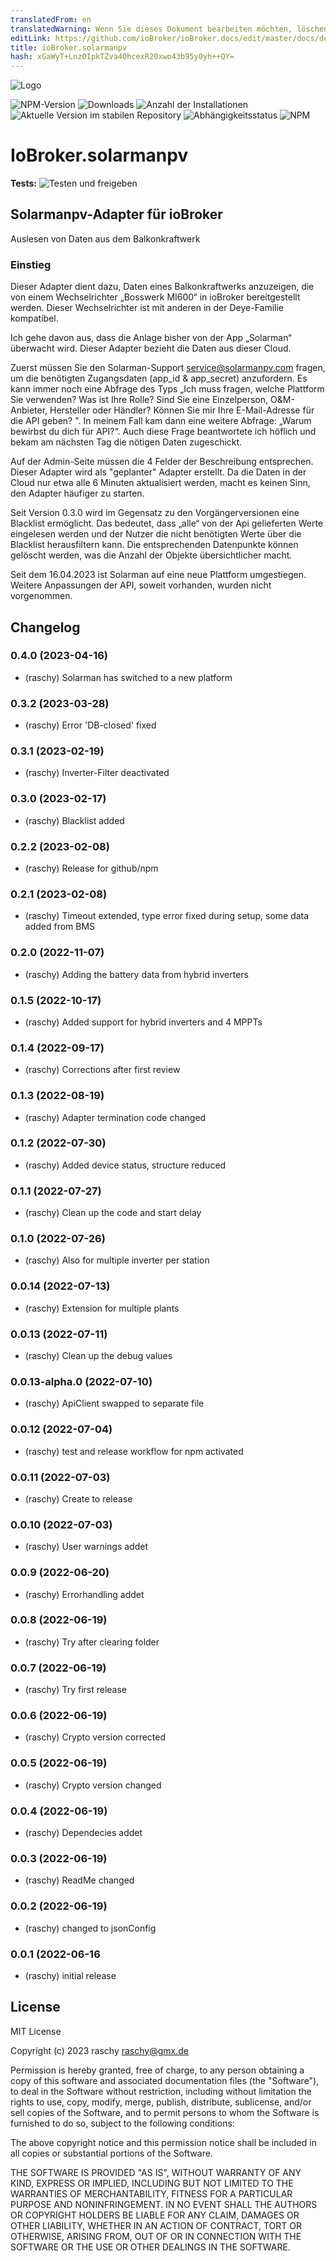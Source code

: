 ```yaml
---
translatedFrom: en
translatedWarning: Wenn Sie dieses Dokument bearbeiten möchten, löschen Sie bitte das Feld "translationsFrom". Andernfalls wird dieses Dokument automatisch erneut übersetzt
editLink: https://github.com/ioBroker/ioBroker.docs/edit/master/docs/de/adapterref/iobroker.solarmanpv/README.md
title: ioBroker.solarmanpv
hash: xGaWyT+LnzOIpkTZva4OhcexR20xwo43b95y0yh++QY=
---
```

![Logo](../../../en/adapterref/iobroker.solarmanpv/admin/solarmanpv.png)

![NPM-Version](https://img.shields.io/npm/v/iobroker.solarmanpv.svg)
![Downloads](https://img.shields.io/npm/dm/iobroker.solarmanpv.svg)
![Anzahl der Installationen](https://iobroker.live/badges/solarmanpv-installed.svg)
![Aktuelle Version im stabilen Repository](https://iobroker.live/badges/solarmanpv-stable.svg)
![Abhängigkeitsstatus](https://img.shields.io/david/raschy/iobroker.solarmanpv.svg)
![NPM](https://nodei.co/npm/iobroker.solarmanpv.png?downloads=true)

# IoBroker.solarmanpv
**Tests:** ![Testen und freigeben](https://github.com/raschy/ioBroker.solarmanpv/workflows/Test%20and%20Release/badge.svg)

## Solarmanpv-Adapter für ioBroker
Auslesen von Daten aus dem Balkonkraftwerk

### Einstieg
Dieser Adapter dient dazu, Daten eines Balkonkraftwerks anzuzeigen, die von einem Wechselrichter „Bosswerk MI600“ in ioBroker bereitgestellt werden. Dieser Wechselrichter ist mit anderen in der Deye-Familie kompatibel.

Ich gehe davon aus, dass die Anlage bisher von der App „Solarman“ überwacht wird.
Dieser Adapter bezieht die Daten aus dieser Cloud.

Zuerst müssen Sie den Solarman-Support <service@solarmanpv.com> fragen, um die benötigten Zugangsdaten (app_id & app_secret) anzufordern.
Es kann immer noch eine Abfrage des Typs „Ich muss fragen, welche Plattform Sie verwenden? Was ist Ihre Rolle? Sind Sie eine Einzelperson, O&M-Anbieter, Hersteller oder Händler? Können Sie mir Ihre E-Mail-Adresse für die API geben? ". In meinem Fall kam dann eine weitere Abfrage: „Warum bewirbst du dich für API?“. Auch diese Frage beantwortete ich höflich und bekam am nächsten Tag die nötigen Daten zugeschickt.

Auf der Admin-Seite müssen die 4 Felder der Beschreibung entsprechen.
Dieser Adapter wird als "geplanter" Adapter erstellt.
Da die Daten in der Cloud nur etwa alle 6 Minuten aktualisiert werden, macht es keinen Sinn, den Adapter häufiger zu starten.

Seit Version 0.3.0 wird im Gegensatz zu den Vorgängerversionen eine Blacklist ermöglicht. Das bedeutet, dass „alle“ von der Api gelieferten Werte eingelesen werden und der Nutzer die nicht benötigten Werte über die Blacklist herausfiltern kann. Die entsprechenden Datenpunkte können gelöscht werden, was die Anzahl der Objekte übersichtlicher macht.

Seit dem 16.04.2023 ist Solarman auf eine neue Plattform umgestiegen. Weitere Anpassungen der API, soweit vorhanden, wurden nicht vorgenommen.

## Changelog
<!--
	Placeholder for the next version (at the beginning of the line):
	### **WORK IN PROGRESS**
-->
### 0.4.0 (2023-04-16)
* (raschy) Solarman has switched to a new platform

### 0.3.2 (2023-03-28)
* (raschy) Error 'DB-closed' fixed

### 0.3.1 (2023-02-19)
* (raschy) Inverter-Filter deactivated

### 0.3.0 (2023-02-17)
* (raschy) Blacklist added

### 0.2.2 (2023-02-08)
* (raschy) Release for github/npm

### 0.2.1 (2023-02-08)
* (raschy) Timeout extended, type error fixed during setup, some data added from BMS

### 0.2.0 (2022-11-07)
* (raschy) Adding the battery data from hybrid inverters

### 0.1.5 (2022-10-17)
* (raschy) Added support for hybrid inverters and 4 MPPTs

### 0.1.4 (2022-09-17)
* (raschy) Corrections after first review

### 0.1.3 (2022-08-19)
* (raschy) Adapter termination code changed

### 0.1.2 (2022-07-30)
* (raschy) Added device status, structure reduced

### 0.1.1 (2022-07-27)
* (raschy) Clean up the code and start delay

### 0.1.0 (2022-07-26)
* (raschy) Also for multiple inverter per station

### 0.0.14 (2022-07-13)
* (raschy) Extension for multiple plants

### 0.0.13 (2022-07-11)
* (raschy) Clean up the debug values

### 0.0.13-alpha.0 (2022-07-10)
* (raschy) ApiClient swapped to separate file

### 0.0.12 (2022-07-04)
* (raschy) test and release workflow for npm activated

### 0.0.11 (2022-07-03)
* (raschy) Create to release

### 0.0.10 (2022-07-03)
* (raschy) User warnings addet

### 0.0.9 (2022-06-20)
* (raschy) Errorhandling addet

### 0.0.8 (2022-06-19)
* (raschy) Try after clearing folder

### 0.0.7 (2022-06-19)
* (raschy) Try first release

### 0.0.6 (2022-06-19)
* (raschy) Crypto version corrected

### 0.0.5 (2022-06-19)
* (raschy) Crypto version changed

### 0.0.4 (2022-06-19)

* (raschy) Dependecies addet

### 0.0.3 (2022-06-19)

* (raschy) ReadMe changed

### 0.0.2 (2022-06-19)

* (raschy) changed to jsonConfig

### 0.0.1 (2022-06-16

* (raschy) initial release

## License
MIT License

Copyright (c) 2023 raschy <raschy@gmx.de>

Permission is hereby granted, free of charge, to any person obtaining a copy
of this software and associated documentation files (the "Software"), to deal
in the Software without restriction, including without limitation the rights
to use, copy, modify, merge, publish, distribute, sublicense, and/or sell
copies of the Software, and to permit persons to whom the Software is
furnished to do so, subject to the following conditions:

The above copyright notice and this permission notice shall be included in all
copies or substantial portions of the Software.

THE SOFTWARE IS PROVIDED "AS IS", WITHOUT WARRANTY OF ANY KIND, EXPRESS OR
IMPLIED, INCLUDING BUT NOT LIMITED TO THE WARRANTIES OF MERCHANTABILITY,
FITNESS FOR A PARTICULAR PURPOSE AND NONINFRINGEMENT. IN NO EVENT SHALL THE
AUTHORS OR COPYRIGHT HOLDERS BE LIABLE FOR ANY CLAIM, DAMAGES OR OTHER
LIABILITY, WHETHER IN AN ACTION OF CONTRACT, TORT OR OTHERWISE, ARISING FROM,
OUT OF OR IN CONNECTION WITH THE SOFTWARE OR THE USE OR OTHER DEALINGS IN THE
SOFTWARE.